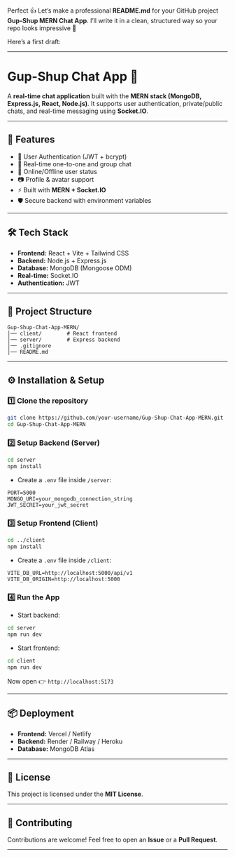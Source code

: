 Perfect 👍 Let’s make a professional **README.md** for your GitHub project **Gup-Shup MERN Chat App**.
I’ll write it in a clean, structured way so your repo looks impressive 🚀

Here’s a first draft:

---

# Gup-Shup Chat App 💬

A **real-time chat application** built with the **MERN stack (MongoDB, Express.js, React, Node.js)**.
It supports user authentication, private/public chats, and real-time messaging using **Socket.IO**.

---

## 🚀 Features

* 🔐 User Authentication (JWT + bcrypt)
* 💬 Real-time one-to-one and group chat
* 👀 Online/Offline user status
* 📷 Profile & avatar support
* ⚡ Built with **MERN + Socket.IO**
* 🛡 Secure backend with environment variables

---

## 🛠️ Tech Stack

* **Frontend:** React + Vite + Tailwind CSS
* **Backend:** Node.js + Express.js
* **Database:** MongoDB (Mongoose ODM)
* **Real-time:** Socket.IO
* **Authentication:** JWT

---

## 📂 Project Structure

```
Gup-Shup-Chat-App-MERN/
│── client/        # React frontend
│── server/        # Express backend
│── .gitignore
│── README.md
```

---

## ⚙️ Installation & Setup

### 1️⃣ Clone the repository

```bash
git clone https://github.com/your-username/Gup-Shup-Chat-App-MERN.git
cd Gup-Shup-Chat-App-MERN
```

### 2️⃣ Setup Backend (Server)

```bash
cd server
npm install
```

* Create a `.env` file inside `/server`:

```env
PORT=5000
MONGO_URI=your_mongodb_connection_string
JWT_SECRET=your_jwt_secret
```

### 3️⃣ Setup Frontend (Client)

```bash
cd ../client
npm install
```

* Create a `.env` file inside `/client`:

```env
VITE_DB_URL=http://localhost:5000/api/v1
VITE_DB_ORIGIN=http://localhost:5000
```

### 4️⃣ Run the App

* Start backend:

```bash
cd server
npm run dev
```

* Start frontend:

```bash
cd client
npm run dev
```

Now open 👉 `http://localhost:5173`

---

## 📦 Deployment

* **Frontend:** Vercel / Netlify
* **Backend:** Render / Railway / Heroku
* **Database:** MongoDB Atlas

---

## 📝 License

This project is licensed under the **MIT License**.

---

## 🤝 Contributing

Contributions are welcome! Feel free to open an **Issue** or a **Pull Request**.

---

